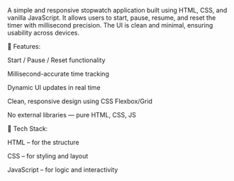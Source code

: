 A simple and responsive stopwatch application built using HTML, CSS, and vanilla JavaScript. It allows users to start, pause, resume, and reset the timer with millisecond precision. The UI is clean and minimal, ensuring usability across devices.

🔧 Features:

Start / Pause / Reset functionality

Millisecond-accurate time tracking

Dynamic UI updates in real time

Clean, responsive design using CSS Flexbox/Grid

No external libraries — pure HTML, CSS, JS

🚀 Tech Stack:

HTML – for the structure

CSS – for styling and layout

JavaScript – for logic and interactivity
